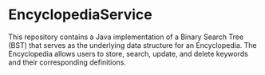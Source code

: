 # EncyclopediaService
This repository contains a Java implementation of a Binary Search Tree (BST) that serves as the underlying data structure for an Encyclopedia. The Encyclopedia allows users to store, search, update, and delete keywords and their corresponding definitions.
